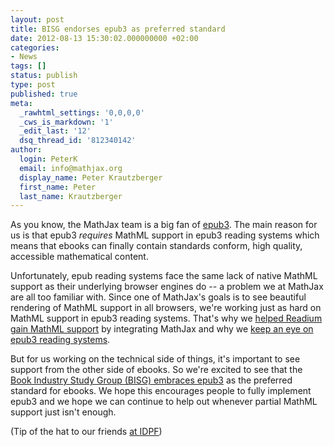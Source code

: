 ```yaml
---
layout: post
title: BISG endorses epub3 as preferred standard
date: 2012-08-13 15:30:02.000000000 +02:00
categories:
- News
tags: []
status: publish
type: post
published: true
meta:
  _rawhtml_settings: '0,0,0,0'
  _cws_is_markdown: '1'
  _edit_last: '12'
  dsq_thread_id: '812340142'
author:
  login: PeterK
  email: info@mathjax.org
  display_name: Peter Krautzberger
  first_name: Peter
  last_name: Krautzberger
---
```


As you know, the MathJax team is a big fan of [epub3](http://idpf.org/epub/30). The main reason for us is that epub3 _requires_ MathML support in epub3 reading systems which means that ebooks can finally contain standards conform, high quality, accessible mathematical content.

Unfortunately, epub reading systems face the same lack of native MathML support as their underlying browser engines do -- a problem we at MathJax are all too familiar with. Since one of MathJax's goals is to see beautiful rendering of MathML support in all browsers, we're working just as hard on MathML support in epub3 reading systems.  That's why we [helped Readium gain MathML support](http://www.mathjax.org/2012/03/20/news/readium-adds-mathml-support-via-mathjax/) by integrating MathJax and why we [keep an eye on epub3 reading systems](http://www.mathjax.org/resources/epub-readers/).

But for us working on the technical side of things, it's important to see support from the other side of ebooks. So we're excited to see that the [Book Industry Study Group (BISG) embraces epub3](http://www.bisg.org/news-5-784-press-releasenew-bisg-policy-statement-endorses-epub-3.php) as the preferred standard for ebooks. We hope this encourages people to fully implement epub3 and we hope we can continue to help out whenever partial MathML support just isn't enough.

(Tip of the hat to our friends [at IDPF](http://idpf.org/news/bisg-endorses-epub-3-as-the-accepted-and-preferred-standard))